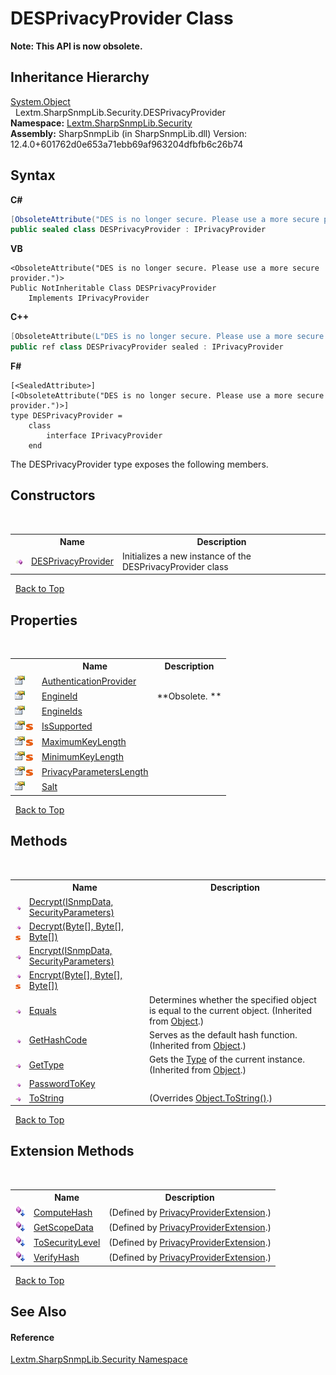 # DESPrivacyProvider Class
 

**Note: This API is now obsolete.**


## Inheritance Hierarchy
<a href="https://docs.microsoft.com/dotnet/api/system.object" target="_blank" rel="noopener noreferrer">System.Object</a><br />&nbsp;&nbsp;Lextm.SharpSnmpLib.Security.DESPrivacyProvider<br />
**Namespace:**&nbsp;<a href="N_Lextm_SharpSnmpLib_Security">Lextm.SharpSnmpLib.Security</a><br />**Assembly:**&nbsp;SharpSnmpLib (in SharpSnmpLib.dll) Version: 12.4.0+601762d0e653a71ebb69af963204dfbfb6c26b74

## Syntax

**C#**<br />
``` C#
[ObsoleteAttribute("DES is no longer secure. Please use a more secure provider.")]
public sealed class DESPrivacyProvider : IPrivacyProvider
```

**VB**<br />
``` VB
<ObsoleteAttribute("DES is no longer secure. Please use a more secure provider.")>
Public NotInheritable Class DESPrivacyProvider
	Implements IPrivacyProvider
```

**C++**<br />
``` C++
[ObsoleteAttribute(L"DES is no longer secure. Please use a more secure provider.")]
public ref class DESPrivacyProvider sealed : IPrivacyProvider
```

**F#**<br />
``` F#
[<SealedAttribute>]
[<ObsoleteAttribute("DES is no longer secure. Please use a more secure provider.")>]
type DESPrivacyProvider =  
    class
        interface IPrivacyProvider
    end
```

The DESPrivacyProvider type exposes the following members.


## Constructors
&nbsp;<table><tr><th></th><th>Name</th><th>Description</th></tr><tr><td>![Public method](media/pubmethod.gif "Public method")</td><td><a href="M_Lextm_SharpSnmpLib_Security_DESPrivacyProvider__ctor">DESPrivacyProvider</a></td><td>
Initializes a new instance of the DESPrivacyProvider class</td></tr></table>&nbsp;
<a href="#desprivacyprovider-class">Back to Top</a>

## Properties
&nbsp;<table><tr><th></th><th>Name</th><th>Description</th></tr><tr><td>![Public property](media/pubproperty.gif "Public property")</td><td><a href="P_Lextm_SharpSnmpLib_Security_DESPrivacyProvider_AuthenticationProvider">AuthenticationProvider</a></td><td /></tr><tr><td>![Public property](media/pubproperty.gif "Public property")</td><td><a href="P_Lextm_SharpSnmpLib_Security_DESPrivacyProvider_EngineId">EngineId</a></td><td> **Obsolete. **</td></tr><tr><td>![Public property](media/pubproperty.gif "Public property")</td><td><a href="P_Lextm_SharpSnmpLib_Security_DESPrivacyProvider_EngineIds">EngineIds</a></td><td /></tr><tr><td>![Public property](media/pubproperty.gif "Public property")![Static member](media/static.gif "Static member")</td><td><a href="P_Lextm_SharpSnmpLib_Security_DESPrivacyProvider_IsSupported">IsSupported</a></td><td /></tr><tr><td>![Public property](media/pubproperty.gif "Public property")![Static member](media/static.gif "Static member")</td><td><a href="P_Lextm_SharpSnmpLib_Security_DESPrivacyProvider_MaximumKeyLength">MaximumKeyLength</a></td><td /></tr><tr><td>![Public property](media/pubproperty.gif "Public property")![Static member](media/static.gif "Static member")</td><td><a href="P_Lextm_SharpSnmpLib_Security_DESPrivacyProvider_MinimumKeyLength">MinimumKeyLength</a></td><td /></tr><tr><td>![Public property](media/pubproperty.gif "Public property")![Static member](media/static.gif "Static member")</td><td><a href="P_Lextm_SharpSnmpLib_Security_DESPrivacyProvider_PrivacyParametersLength">PrivacyParametersLength</a></td><td /></tr><tr><td>![Public property](media/pubproperty.gif "Public property")</td><td><a href="P_Lextm_SharpSnmpLib_Security_DESPrivacyProvider_Salt">Salt</a></td><td /></tr></table>&nbsp;
<a href="#desprivacyprovider-class">Back to Top</a>

## Methods
&nbsp;<table><tr><th></th><th>Name</th><th>Description</th></tr><tr><td>![Public method](media/pubmethod.gif "Public method")</td><td><a href="M_Lextm_SharpSnmpLib_Security_DESPrivacyProvider_Decrypt">Decrypt(ISnmpData, SecurityParameters)</a></td><td /></tr><tr><td>![Public method](media/pubmethod.gif "Public method")![Static member](media/static.gif "Static member")</td><td><a href="M_Lextm_SharpSnmpLib_Security_DESPrivacyProvider_Decrypt_1">Decrypt(Byte[], Byte[], Byte[])</a></td><td /></tr><tr><td>![Public method](media/pubmethod.gif "Public method")</td><td><a href="M_Lextm_SharpSnmpLib_Security_DESPrivacyProvider_Encrypt">Encrypt(ISnmpData, SecurityParameters)</a></td><td /></tr><tr><td>![Public method](media/pubmethod.gif "Public method")![Static member](media/static.gif "Static member")</td><td><a href="M_Lextm_SharpSnmpLib_Security_DESPrivacyProvider_Encrypt_1">Encrypt(Byte[], Byte[], Byte[])</a></td><td /></tr><tr><td>![Public method](media/pubmethod.gif "Public method")</td><td><a href="https://docs.microsoft.com/dotnet/api/system.object.equals#System_Object_Equals_System_Object_" target="_blank" rel="noopener noreferrer">Equals</a></td><td>
Determines whether the specified object is equal to the current object.
 (Inherited from <a href="https://docs.microsoft.com/dotnet/api/system.object" target="_blank" rel="noopener noreferrer">Object</a>.)</td></tr><tr><td>![Public method](media/pubmethod.gif "Public method")</td><td><a href="https://docs.microsoft.com/dotnet/api/system.object.gethashcode#System_Object_GetHashCode" target="_blank" rel="noopener noreferrer">GetHashCode</a></td><td>
Serves as the default hash function.
 (Inherited from <a href="https://docs.microsoft.com/dotnet/api/system.object" target="_blank" rel="noopener noreferrer">Object</a>.)</td></tr><tr><td>![Public method](media/pubmethod.gif "Public method")</td><td><a href="https://docs.microsoft.com/dotnet/api/system.object.gettype#System_Object_GetType" target="_blank" rel="noopener noreferrer">GetType</a></td><td>
Gets the <a href="https://docs.microsoft.com/dotnet/api/system.type" target="_blank" rel="noopener noreferrer">Type</a> of the current instance.
 (Inherited from <a href="https://docs.microsoft.com/dotnet/api/system.object" target="_blank" rel="noopener noreferrer">Object</a>.)</td></tr><tr><td>![Public method](media/pubmethod.gif "Public method")</td><td><a href="M_Lextm_SharpSnmpLib_Security_DESPrivacyProvider_PasswordToKey">PasswordToKey</a></td><td /></tr><tr><td>![Public method](media/pubmethod.gif "Public method")</td><td><a href="M_Lextm_SharpSnmpLib_Security_DESPrivacyProvider_ToString">ToString</a></td><td> (Overrides <a href="https://docs.microsoft.com/dotnet/api/system.object.tostring#System_Object_ToString" target="_blank" rel="noopener noreferrer">Object.ToString()</a>.)</td></tr></table>&nbsp;
<a href="#desprivacyprovider-class">Back to Top</a>

## Extension Methods
&nbsp;<table><tr><th></th><th>Name</th><th>Description</th></tr><tr><td>![Public Extension Method](media/pubextension.gif "Public Extension Method")</td><td><a href="M_Lextm_SharpSnmpLib_Security_PrivacyProviderExtension_ComputeHash">ComputeHash</a></td><td> (Defined by <a href="T_Lextm_SharpSnmpLib_Security_PrivacyProviderExtension">PrivacyProviderExtension</a>.)</td></tr><tr><td>![Public Extension Method](media/pubextension.gif "Public Extension Method")</td><td><a href="M_Lextm_SharpSnmpLib_Security_PrivacyProviderExtension_GetScopeData">GetScopeData</a></td><td> (Defined by <a href="T_Lextm_SharpSnmpLib_Security_PrivacyProviderExtension">PrivacyProviderExtension</a>.)</td></tr><tr><td>![Public Extension Method](media/pubextension.gif "Public Extension Method")</td><td><a href="M_Lextm_SharpSnmpLib_Security_PrivacyProviderExtension_ToSecurityLevel">ToSecurityLevel</a></td><td> (Defined by <a href="T_Lextm_SharpSnmpLib_Security_PrivacyProviderExtension">PrivacyProviderExtension</a>.)</td></tr><tr><td>![Public Extension Method](media/pubextension.gif "Public Extension Method")</td><td><a href="M_Lextm_SharpSnmpLib_Security_PrivacyProviderExtension_VerifyHash">VerifyHash</a></td><td> (Defined by <a href="T_Lextm_SharpSnmpLib_Security_PrivacyProviderExtension">PrivacyProviderExtension</a>.)</td></tr></table>&nbsp;
<a href="#desprivacyprovider-class">Back to Top</a>

## See Also


#### Reference
<a href="N_Lextm_SharpSnmpLib_Security">Lextm.SharpSnmpLib.Security Namespace</a><br />